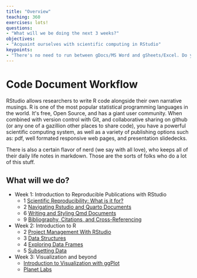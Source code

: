 ```yaml
---
title: "Overview"
teaching: 360
exercises: lots!
questions:
- "What will we be doing the next 3 weeks?"
objectives:
- "Acquaint ourselves with scientific computing in RStudio"
keypoints:
- "There's no need to run between gDocs/MS Word and gSheets/Excel. Do your computation and your writing all in the same place."
---
```


# Code Document Workflow
RStudio allows researchers to write R code alongside their own narrative musings. 
R is one of the most popular statistical programming languages in the world. It's free, Open Source, and has a giant user community. When combined with version control with Git, and collaborative sharing on github (or any one of a gazillion other places to share code), you have a powerful scientific computing system, as well as a variety of publishing options such as: pdf, well formated responsive web pages, and presentation slidedecks.

There is also a certain flavor of nerd (we say with all love), who keeps all of their daily life notes in markdown. Those are the sorts of folks who do a lot of this stuff.

## What will we do?
- Week 1: Introduction to Reproducible Publications with RStudio
    - 1 [Scientific Reproducibility: What is it for?](https://ucsbcarpentry.github.io/Reproducible-Publications-with-RStudio-Quarto/01-introduction/index.html)
    - 2 [Navigating Rstudio and Quarto Documents](https://ucsbcarpentry.github.io/Reproducible-Publications-with-RStudio-Quarto/02-basic-rstudio/index.html)
    - 6 [Writing and Styling Qmd Documents](https://ucsbcarpentry.github.io/Reproducible-Publications-with-RStudio-Quarto/06-writing-styling/index.html)
    - 9 [Bibliography, Citations, and Cross-Referencing](https://ucsbcarpentry.github.io/Reproducible-Publications-with-RStudio-Quarto/09-biblio-crossref/index.html)
- Week 2: Introduction to R
    - 2 [Project Management With RStudio](https://datacarpentry.org/r-intro-geospatial/02-project-intro.html)
    - 3 [Data Structures](https://datacarpentry.org/r-intro-geospatial/03-data-structures-part1.html)
    - 4 [Exploring Data Frames](https://datacarpentry.org/r-intro-geospatial/04-data-structures-part2.html)
    - 5 [Subsetting Data](https://datacarpentry.org/r-intro-geospatial/05-data-subsetting.html)
- Week 3: Visualization and beyond
    - [Introduction to Visualization with ggPlot](https://datacarpentry.org/r-intro-geospatial/07-plot-ggplot2.html)
    - [Planet Labs](https://www.planet.com)
